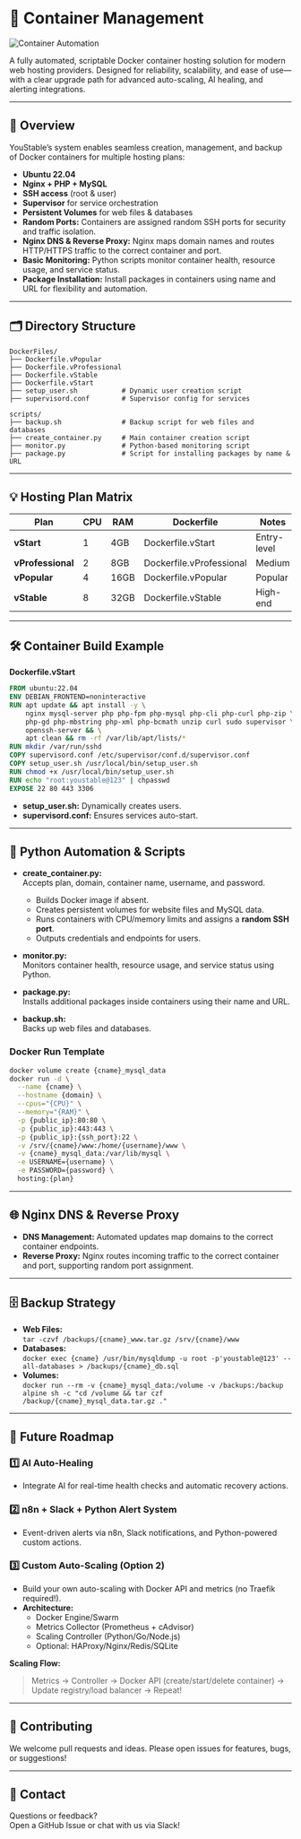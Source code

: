 # 🚀 Container Management

![Container Automation](https://media.giphy.com/media/SWoSkN6DxTszqIKEqv/giphy.gif)

A fully automated, scriptable Docker container hosting solution for modern web hosting providers. Designed for reliability, scalability, and ease of use—with a clear upgrade path for advanced auto-scaling, AI healing, and alerting integrations.

---

## 📝 Overview

YouStable’s system enables seamless creation, management, and backup of Docker containers for multiple hosting plans:

- **Ubuntu 22.04**
- **Nginx + PHP + MySQL**
- **SSH access** (root & user)
- **Supervisor** for service orchestration
- **Persistent Volumes** for web files & databases
- **Random Ports:** Containers are assigned random SSH ports for security and traffic isolation.
- **Nginx DNS & Reverse Proxy:** Nginx maps domain names and routes HTTP/HTTPS traffic to the correct container and port.
- **Basic Monitoring:** Python scripts monitor container health, resource usage, and service status.
- **Package Installation:** Install packages in containers using name and URL for flexibility and automation.

---

## 🗂️ Directory Structure

```
DockerFiles/
├── Dockerfile.vPopular
├── Dockerfile.vProfessional
├── Dockerfile.vStable
├── Dockerfile.vStart
├── setup_user.sh           # Dynamic user creation script
├── supervisord.conf        # Supervisor config for services

scripts/
├── backup.sh               # Backup script for web files and databases
├── create_container.py     # Main container creation script
├── monitor.py              # Python-based monitoring script
├── package.py              # Script for installing packages by name & URL
```

---

## 💡 Hosting Plan Matrix

| Plan           | CPU | RAM  | Dockerfile              | Notes       |
|----------------|-----|------|-------------------------|-------------|
| **vStart**     | 1   | 4GB  | Dockerfile.vStart       | Entry-level |
| **vProfessional** | 2 | 8GB  | Dockerfile.vProfessional| Medium      |
| **vPopular**   | 4   | 16GB | Dockerfile.vPopular     | Popular     |
| **vStable**    | 8   | 32GB | Dockerfile.vStable      | High-end    |

---

## 🛠️ Container Build Example

**Dockerfile.vStart**
```Dockerfile
FROM ubuntu:22.04
ENV DEBIAN_FRONTEND=noninteractive
RUN apt update && apt install -y \
    nginx mysql-server php php-fpm php-mysql php-cli php-curl php-zip \
    php-gd php-mbstring php-xml php-bcmath unzip curl sudo supervisor \
    openssh-server && \
    apt clean && rm -rf /var/lib/apt/lists/*
RUN mkdir /var/run/sshd
COPY supervisord.conf /etc/supervisor/conf.d/supervisor.conf
COPY setup_user.sh /usr/local/bin/setup_user.sh
RUN chmod +x /usr/local/bin/setup_user.sh
RUN echo "root:youstable@123" | chpasswd
EXPOSE 22 80 443 3306
```
- **setup_user.sh:** Dynamically creates users.
- **supervisord.conf:** Ensures services auto-start.

---

## 🐍 Python Automation & Scripts

- **create_container.py:**  
  Accepts plan, domain, container name, username, and password.
  - Builds Docker image if absent.
  - Creates persistent volumes for website files and MySQL data.
  - Runs containers with CPU/memory limits and assigns a **random SSH port**.
  - Outputs credentials and endpoints for users.

- **monitor.py:**  
  Monitors container health, resource usage, and service status using Python.

- **package.py:**  
  Installs additional packages inside containers using their name and URL.

- **backup.sh:**  
  Backs up web files and databases.

### **Docker Run Template**
```bash
docker volume create {cname}_mysql_data
docker run -d \
  --name {cname} \
  --hostname {domain} \
  --cpus="{CPU}" \
  --memory="{RAM}" \
  -p {public_ip}:80:80 \
  -p {public_ip}:443:443 \
  -p {public_ip}:{ssh_port}:22 \
  -v /srv/{cname}/www:/home/{username}/www \
  -v {cname}_mysql_data:/var/lib/mysql \
  -e USERNAME={username} \
  -e PASSWORD={password} \
  hosting:{plan}
```

---

## 🌐 Nginx DNS & Reverse Proxy

- **DNS Management:** Automated updates map domains to the correct container endpoints.
- **Reverse Proxy:** Nginx routes incoming traffic to the correct container and port, supporting random port assignment.

---

## 🗄️ Backup Strategy

- **Web Files:**  
  `tar -czvf /backups/{cname}_www.tar.gz /srv/{cname}/www`
- **Databases:**  
  `docker exec {cname} /usr/bin/mysqldump -u root -p'youstable@123' --all-databases > /backups/{cname}_db.sql`
- **Volumes:**  
  `docker run --rm -v {cname}_mysql_data:/volume -v /backups:/backup alpine sh -c "cd /volume && tar czf /backup/{cname}_mysql_data.tar.gz ."`

---

## 🚧 Future Roadmap

### 1️⃣ AI Auto-Healing
- Integrate AI for real-time health checks and automatic recovery actions.

### 2️⃣ n8n + Slack + Python Alert System
- Event-driven alerts via n8n, Slack notifications, and Python-powered custom actions.

### 3️⃣ Custom Auto-Scaling (Option 2)
- Build your own auto-scaling with Docker API and metrics (no Traefik required!).
- **Architecture:**
  - Docker Engine/Swarm
  - Metrics Collector (Prometheus + cAdvisor)
  - Scaling Controller (Python/Go/Node.js)
  - Optional: HAProxy/Nginx/Redis/SQLite

**Scaling Flow:**
> Metrics → Controller → Docker API (create/start/delete container) → Update registry/load balancer → Repeat!

---

## 🤝 Contributing

We welcome pull requests and ideas. Please open issues for features, bugs, or suggestions!

---

## 💬 Contact

Questions or feedback?  
Open a GitHub Issue or chat with us via Slack!
